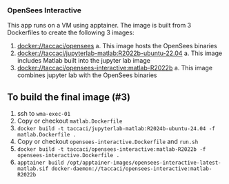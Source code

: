 ### OpenSees Interactive

This app runs on a VM using apptainer. The image is built from 3 Dockerfiles to create the following 3 images:

1. [docker://taccaci/opensees](https://github.com/TACC/WMA-Tapis-Templates/blob/main/applications/opensees-express/opensees-interactive.Dockerfile)
    a. This image hosts the OpenSees binaries
2. [docker://taccaci/jupyterlab-matlab:R2022b-ubuntu-22.04](https://github.com/TACC/WMA-Tapis-Templates/blob/main/applications/opensees-interactive/matlab.Dockerfile)
    a. This image includes Matlab built into the jupyter lab image
3. [docker://taccaci/opensees-interactive:matlab-R2022b](https://github.com/TACC/WMA-Tapis-Templates/blob/main/applications/opensees-interactive/Dockerfile)
    a. This image combines jupyter lab with the OpenSees binaries

## To build the final image (#3)
1. ssh to `wma-exec-01`
2. Copy or checkout `matlab.Dockerfile`
3. `docker build -t taccaci/jupyterlab-matlab:R2024b-ubuntu-24.04 -f matlab.Dockerfile .`
4. Copy or checkout `opensees-interactive.Dockerfile` and `run.sh`
5. `docker build -t taccaci/opensees-interactive:matlab-R2022b -f opensees-interactive.Dockerfile .`
6. `apptainer build /opt/apptainer-images/opensees-interactive-latest-matlab.sif docker-daemon://taccaci/opensees-interactive:matlab-R2022b`
